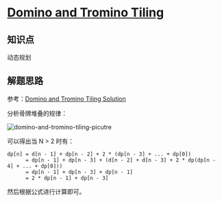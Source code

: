 # [Domino and Tromino Tiling](https://leetcode.com/problems/domino-and-tromino-tiling/)

## 知识点

动态规划

## 解题思路

参考：[Domino and Tromino Tiling Solution](https://www.cnblogs.com/grandyang/p/9179556.html)

分析骨牌堆叠的规律：

![domino-and-tromino-tiling-picutre](https://bingzhong-project.gitee.io/public/pictures/domino-and-tromino-tiling-picutre.png)

可以得出当 N > 2 时有：

```text
dp[n] = d[n - 1] + dp[n - 2] + 2 * (dp[n - 3] + ... + dp[0])
      = dp[n - 1] + dp[n - 3] + (d[n - 2] + d[n - 3] + 2 * dp(dp[n - 4] + ... + dp[0]))
      = dp[n - 1] + dp[n - 3] + dp[n - 1]
      = 2 * dp[n - 1] + dp[n - 3]
```

然后根据公式进行计算即可。
